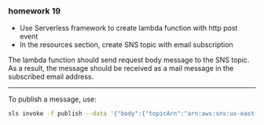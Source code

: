 ### homework 19

- Use Serverless framework to create lambda function with http post event
- In the resources section, create SNS topic with email subscription

The lambda function should send request body message to the SNS topic. As a result, the message should be received as a mail message in the subscribed email address.

---


To publish a message, use:

```bash
sls invoke -f publish --data '{"body":{"topicArn":"arn:aws:sns:us-east-1:XXXXXXXXXX:Mentorship","message":"Hello from teh cloud!"}}'
```
